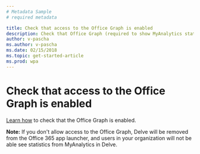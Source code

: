 ```yaml
---
# Metadata Sample
# required metadata

title: Check that access to the Office Graph is enabled
description: Check that Office Graph (required to show MyAnalytics statistics in Delve) is enabled.
author: v-pascha
ms.author: v-pascha
ms.date: 02/15/2018
ms.topic: get-started-article
ms.prod: wpa
---
```


# Check that access to the Office Graph is enabled

[Learn how](https://support.office.com/en-us/article/office-delve-for-office-365-admins-54f87a42-15a4-44b4-9df0-d36287d9531b?ui=en-US&rs=en-US&ad=US#bkmk_delveonoff) to check that the Office Graph is enabled.

**Note:** If you don't allow access to the Office Graph, Delve will be removed from the Office 365 app launcher, and users in your organization will not be able see statistics from MyAnalytics in Delve.

